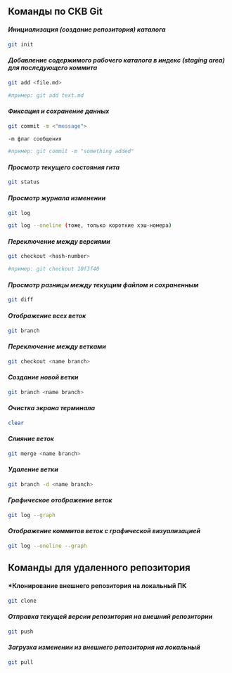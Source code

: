 ## Команды по СКВ Git

#### *Инициализация (создание репозитория) каталога*
```sh
git init
```
#### *Добавление содержимого рабочего каталога в индекс (staging area) для последующего коммита*
```sh
git add <file.md>

#пример: git add text.md
```
#### *Фиксация и сохранение данных*
```sh
git commit -m <"message">

-m флаг сообщения

#пример: git commit -m "something added"
```
#### *Просмотр текущего состояния гита*
```sh
git status
```
#### *Просмотр журнала изменении*
```sh
git log

git log --oneline (тоже, только короткие хэш-номера)
```
#### *Переключение между версиями*
```sh
git checkout <hash-number>

#пример: git checkout 10f3f40
```
#### *Просмотр разницы между текущим файлом и сохраненным*
```sh
git diff
```
#### *Отображение всех веток*
```sh
git branch
```
#### *Переключение между ветками*
```sh
git checkout <name branch>
```
#### *Создание новой ветки*
```sh
git branch <name branch>
```
#### *Очистка экрана терминала*
```sh
clear
```
#### *Слияние веток*
```sh
git merge <name branch>
```
#### *Удаление ветки*
```sh
git branch -d <name branch>
```
#### *Графическое отображение веток*
```sh
git log --graph
```
#### *Отображение коммитов веток с графической визуализацией*
```sh
git log --oneline --graph
```

## Команды для удаленного репозитория

#### *Клонирование внешнего репозитория на локальный ПК
```sh
git clone
```
#### *Отправка текущей версии репозитория на внешний репозитории*
```sh
git push
```
#### *Загрузка изменении из внешнего репозитория на локальный*
```sh
git pull
```